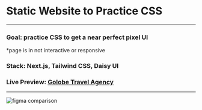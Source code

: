 # Static Website to Practice CSS


***



### Goal:  practice CSS to get a near perfect pixel UI
*page is in not interactive or responsive

### Stack:  Next.js, Tailwind CSS, Daisy UI

### Live Preview:  [Golobe Travel Agency](https://golobe-travel-agency.vercel.app/)

***


![figma comparison](https://github.com/kingkwongsta/Golobe-Travel-Agency/blob/main/public/Golobe%20Travel%20Agency.png?raw=true)
